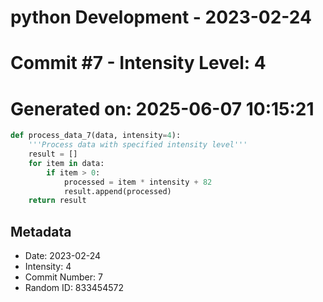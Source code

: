 ﻿# python Development - 2023-02-24
# Commit #7 - Intensity Level: 4
# Generated on: 2025-06-07 10:15:21
```python
def process_data_7(data, intensity=4):
    '''Process data with specified intensity level'''
    result = []
    for item in data:
        if item > 0:
            processed = item * intensity + 82
            result.append(processed)
    return result
```
## Metadata
- Date: 2023-02-24
- Intensity: 4
- Commit Number: 7
- Random ID: 833454572
